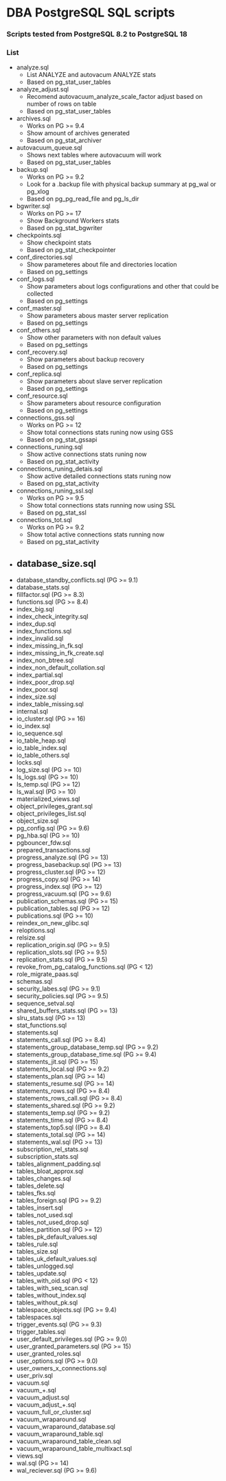 # DBA PostgreSQL SQL scripts
### Scripts tested from PostgreSQL 8.2 to PostgreSQL 18

### List
- analyze.sql
  - List ANALYZE and autovacum ANALYZE stats
  - Based on pg_stat_user_tables
- analyze_adjust.sql
  - Recomend autovacuum_analyze_scale_factor adjust based on number of rows on table
  - Based on pg_stat_user_tables
- archives.sql
  - Works on PG >= 9.4
  - Show amount of archives generated
  - Based on pg_stat_archiver
- autovacuum_queue.sql
  - Shows next tables where autovacuum will work
  - Based on pg_stat_user_tables
- backup.sql
  - Works on PG >= 9.2
  - Look for a .backup file with physical backup summary at pg_wal or pg_xlog
  - Based on pg_pg_read_file and pg_ls_dir  
- bgwriter.sql
  - Works on PG >= 17
  - Show Background Workers stats
  - Based on pg_stat_bgwriter
- checkpoints.sql
  - Show checkpoint stats
  - Based on pg_stat_checkpointer
- conf_directories.sql
  - Show parameteres about file and directories location
  - Based on pg_settings
- conf_logs.sql
  - Show parameters about logs configurations and other that could be collected
  - Based on pg_settings
- conf_master.sql
  - Show parameters abous master server replication
  - Based on pg_settings
- conf_others.sql
  - Show other parameters with non default values
  - Based on pg_settings
- conf_recovery.sql
  - Show parameters about backup recovery
  - Based on pg_settings
- conf_replica.sql
  - Show parameters about slave server replication
  - Based on pg_settings
- conf_resource.sql
  - Show parameters about resource configuration
  - Based on pg_settings
- connections_gss.sql
  - Works on PG >= 12
  - Show total connections stats runing now using GSS
  - Based on pg_stat_gssapi
- connections_runing.sql
  - Show active connections stats runing now
  - Based on pg_stat_activity
- connections_runing_detais.sql
  - Show active detailed connections stats runing now
  - Based on pg_stat_activity
- connections_runing_ssl.sql
  - Works on PG >= 9.5
  - Show total connections stats running now using SSL
  - Based on pg_stat_ssl
- connections_tot.sql
  - Works on PG >= 9.2
  - Show total active connections stats running now
  - Based on pg_stat_activity
- database_size.sql
  - 
- database_standby_conflicts.sql (PG >= 9.1)
- database_stats.sql
- fillfactor.sql (PG >= 8.3)
- functions.sql (PG >= 8.4)
- index_big.sql
- index_check_integrity.sql
- index_dup.sql
- index_functions.sql
- index_invalid.sql
- index_missing_in_fk.sql
- index_missing_in_fk_create.sql
- index_non_btree.sql
- index_non_default_collation.sql
- index_partial.sql
- index_poor_drop.sql
- index_poor.sql
- index_size.sql
- index_table_missing.sql
- internal.sql
- io_cluster.sql (PG >= 16)
- io_index.sql
- io_sequence.sql
- io_table_heap.sql
- io_table_index.sql
- io_table_others.sql
- locks.sql
- log_size.sql (PG >= 10)
- ls_logs.sql (PG >= 10)
- ls_temp.sql (PG >= 12)
- ls_wal.sql (PG >= 10)
- materialized_views.sql
- object_privileges_grant.sql
- object_privileges_list.sql
- object_size.sql
- pg_config.sql (PG >= 9.6)
- pg_hba.sql (PG >= 10)
- pgbouncer_fdw.sql
- prepared_transactions.sql
- progress_analyze.sql (PG >= 13)
- progress_basebackup.sql (PG >= 13)
- progress_cluster.sql (PG >= 12)
- progress_copy.sql (PG >= 14)
- progress_index.sql (PG >= 12)
- progress_vacuum.sql (PG >= 9.6)
- publication_schemas.sql (PG >= 15)
- publication_tables.sql (PG >= 12)
- publications.sql (PG >= 10)
- reindex_on_new_glibc.sql
- reloptions.sql
- relsize.sql
- replication_origin.sql (PG >= 9.5)
- replication_slots.sql (PG >= 9.5)
- replication_stats.sql (PG >= 9.5)
- revoke_from_pg_catalog_functions.sql (PG < 12)
- role_migrate_paas.sql
- schemas.sql
- security_labes.sql (PG >= 9.1)
- security_policies.sql (PG >= 9.5)
- sequence_setval.sql
- shared_buffers_stats.sql (PG >= 13)
- slru_stats.sql (PG >= 13)
- stat_functions.sql
- statements.sql
- statements_call.sql (PG >= 8.4)
- statements_group_database_temp.sql (PG >= 9.2)
- statements_group_database_time.sql (PG >= 9.4)
- statements_jit.sql (PG >= 15)
- statements_local.sql (PG >= 9.2)
- statements_plan.sql (PG >= 14)
- statements_resume.sql (PG >= 14)
- statements_rows.sql (PG >= 8.4)
- statements_rows_call.sql (PG >= 8.4)
- statements_shared.sql (PG >= 9.2)
- statements_temp.sql (PG >= 9.2)
- statements_time.sql (PG >= 8.4)
- statements_top5.sql ((PG >= 8.4)
- statements_total.sql (PG >= 14)
- statements_wal.sql (PG >= 13)
- subscription_rel_stats.sql
- subscription_stats.sql
- tables_alignment_padding.sql
- tables_bloat_approx.sql
- tables_changes.sql
- tables_delete.sql
- tables_fks.sql
- tables_foreign.sql (PG >= 9.2)
- tables_insert.sql
- tables_not_used.sql
- tables_not_used_drop.sql
- tables_partition.sql (PG >= 12)
- tables_pk_default_values.sql
- tables_rule.sql
- tables_size.sql
- tables_uk_default_values.sql
- tables_unlogged.sql
- tables_update.sql
- tables_with_oid.sql (PG < 12)
- tables_with_seq_scan.sql
- tables_without_index.sql
- tables_without_pk.sql
- tablespace_objects.sql (PG >= 9.4)
- tablespaces.sql
- trigger_events.sql (PG >= 9.3)
- trigger_tables.sql
- user_default_privileges.sql (PG >= 9.0)
- user_granted_parameters.sql (PG >= 15)
- user_granted_roles.sql
- user_options.sql (PG >= 9.0)
- user_owners_x_connections.sql
- user_priv.sql
- vacuum.sql
- vacuum_+.sql
- vacuum_adjust.sql
- vacuum_adjust_+.sql
- vacuum_full_or_cluster.sql
- vacuum_wraparound.sql
- vacuum_wraparound_database.sql
- vacuum_wraparound_table.sql
- vacuum_wraparound_table_clean.sql
- vacuum_wraparound_table_multixact.sql
- views.sql
- wal.sql (PG >= 14)
- wal_reciever.sql (PG >= 9.6)
